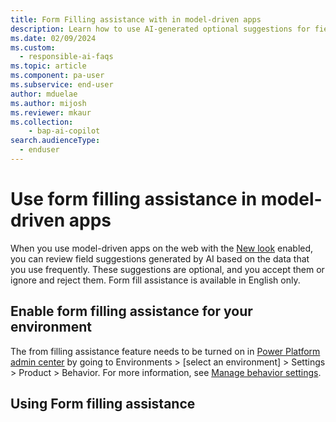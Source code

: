 ```yaml
---
title: Form Filling assistance with in model-driven apps 
description: Learn how to use AI-generated optional suggestions for fields in a form.
ms.date: 02/09/2024
ms.custom: 
  - responsible-ai-faqs
ms.topic: article
ms.component: pa-user
ms.subservice: end-user
author: mduelae
ms.author: mijosh
ms.reviewer: mkaur
ms.collection: 
    - bap-ai-copilot 
search.audienceType: 
  - enduser
---
```


# Use form filling assistance in model-driven apps

When you use model-driven apps on the web with the [New look](modern-fluent-design.md) enabled, you can review field suggestions generated by AI based on the data that you use frequently. These suggestions are optional, and you accept them or ignore and reject them. Form fill assistance is available in English only. 

## Enable form filling assistance for your environment 

The from filling assistance feature needs to be turned on in [Power Platform admin center](https://admin.powerplatform.microsoft.com/) by going to Environments > [select an environment] > Settings > Product > Behavior. For more information, see [Manage behavior settings](/power-platform/admin/settings-behavior).


## Using Form filling assistance 
